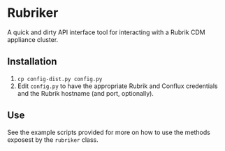Rubriker
========
A quick and dirty API interface tool for interacting with a Rubrik CDM appliance cluster.

Installation
------------
1. `cp config-dist.py config.py`
2. Edit `config.py` to have the appropriate Rubrik and Conflux credentials and the Rubrik hostname (and port, optionally).

Use
-------
See the example scripts provided for more on how to use the methods exposest by the `rubriker` class.
